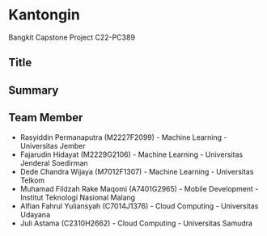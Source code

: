 # Kantongin
Bangkit Capstone Project C22-PC389

## Title

## Summary

## Team Member
- Rasyiddin Permanaputra (M2227F2099) - Machine Learning - Universitas Jember
- Fajarudin Hidayat (M2229G2106) - Machine Learning - Universitas Jenderal Soedirman
- Dede Chandra Wijaya (M7012F1307) - Machine Learning - Universitas Telkom
- Muhamad Fildzah Rake Maqomi (A7401G2965) - Mobile Development  - Institut Teknologi Nasional Malang
- Alfian Fahrul Yuliansyah (C7014J1376) - Cloud Computing - Universitas Udayana
- Juli Astama (C2310H2662) - Cloud Computing - Universitas Samudra
